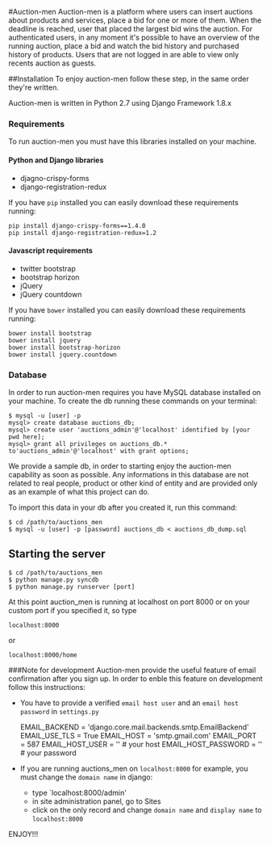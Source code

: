 #Auction-men
Auction-men is a platform where users can insert auctions about products and services, place a bid for one or more of them. When the deadline is reached, user that placed the largest bid wins the auction.
For authenticated users, in any moment it's possible to have an overview of the running auction, place a bid and watch the bid history and purchased history of products.
Users that are not logged in are able to view only recents auction as guests.

##Installation
To enjoy auction-men follow these step, in the same order they're written.
 
Auction-men is written in Python 2.7 using Django Framework 1.8.x

### Requirements
To run auction-men you must have this libraries installed on your machine.

#### Python and Django libraries

- djagno-crispy-forms
- django-registration-redux

If you have `pip` installed you can easily download these requirements running:

    pip install django-crispy-forms==1.4.0
    pip install django-registration-redux=1.2
    
#### Javascript requirements

- twitter bootstrap
- bootstrap horizon
- jQuery
- jQuery countdown

If you have `bower` installed you can easily download these requirements running:

    bower install bootstrap
    bower install jquery
    bower install bootstrap-horizon
    bower install jquery.countdown
    
### Database
In order to run auction-men requires you have MySQL database installed on your machine.
To create the db running these commands on your terminal:

    $ mysql -u [user] -p
    mysql> create database auctions_db;
    mysql> create user 'auctions_admin'@'localhost' identified by [your pwd here];
    mysql> grant all privileges on auctions_db.* to'auctions_admin'@'localhost' with grant options;
   
We provide a sample db, in order to starting enjoy the auction-men capability as soon as possible.
Any informations in this database are not related to real people, product or other kind of entity and are provided only as an example of what this project can do.

To import this data in your db after you created it, run this command:

    $ cd /path/to/auctions_men
    $ mysql -u [user] -p [password] auctions_db < auctions_db_dump.sql
    
## Starting the server
    
    $ cd /path/to/auctions_men
    $ python manage.py syncdb
    $ python manage.py runserver [port]
    
At this point auction_men is running at localhost on port 8000 or on your custom port if you specified it, so type

    localhost:8000
or

    localhost:8000/home
    
###Note for development
Auction-men provide the useful feature of email confirmation after you sign up. In order to enble this feature on development follow this instructions:

- You have to provide a verified `email host user` and an `email host password` in `settings.py`

    EMAIL_BACKEND = 'django.core.mail.backends.smtp.EmailBackend'
    EMAIL_USE_TLS = True
    EMAIL_HOST = 'smtp.gmail.com'
    EMAIL_PORT = 587
    EMAIL_HOST_USER = '' # your host
    EMAIL_HOST_PASSWORD = '' # your password
    
- If you are running auctions_men on `localhost:8000` for example, you must change the `domain name` in django:

    - type `localhost:8000/admin'
    - in site administration panel, go to Sites
    - click on the only record and change `domain name` and `display name` to `localhost:8000`
     
ENJOY!!!